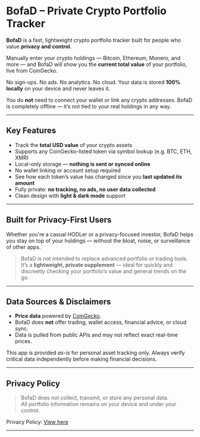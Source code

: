 # BofaD – Private Crypto Portfolio Tracker

**BofaD** is a fast, lightweight crypto portfolio tracker built for people who value **privacy and control**.

Manually enter your crypto holdings — Bitcoin, Ethereum, Monero, and more — and BofaD will show you the **current total value** of your portfolio, live from CoinGecko.

No sign-ups. No ads. No analytics. No cloud. Your data is stored **100% locally** on your device and never leaves it.

You do **not** need to connect your wallet or link any crypto addresses. BofaD is completely offline — it’s not tied to your real holdings in any way.

---

##  Key Features

- Track the **total USD value** of your crypto assets
- Supports any CoinGecko-listed token via symbol lookup (e.g. BTC, ETH, XMR)
- Local-only storage — **nothing is sent or synced online**
- No wallet linking or account setup required
- See how each token’s value has changed since you **last updated its amount**
- Fully private: **no tracking, no ads, no user data collected**
- Clean design with **light & dark mode** support

---

##  Built for Privacy-First Users

Whether you're a casual HODLer or a privacy-focused investor, BofaD helps you stay on top of your holdings — without the bloat, noise, or surveillance of other apps.

> BofaD is not intended to replace advanced portfolio or trading tools.  
> It’s a **lightweight, private supplement** — ideal for quickly and discreetly checking your portfolio’s value and general trends on the go.

---

## Data Sources & Disclaimers

- **Price data** powered by [CoinGecko](https://www.coingecko.com).
- BofaD does **not** offer trading, wallet access, financial advice, or cloud sync.
- Data is pulled from public APIs and may not reflect exact real-time prices.

This app is provided *as-is* for personal asset tracking only. Always verify critical data independently before making financial decisions.

---

##  Privacy Policy

> BofaD does not collect, transmit, or store any personal data.  
> All portfolio information remains on your device and under your control.

Privacy Policy: [View here](https://bofadapp.github.io/BofaD/PRIVACY)

---
